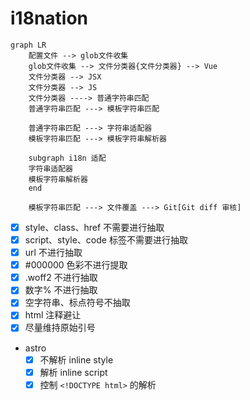 # i18nation

```mermaid
graph LR
    配置文件 --> glob文件收集
    glob文件收集 --> 文件分类器{文件分类器} --> Vue
    文件分类器 --> JSX
    文件分类器 --> JS
    文件分类器 ----> 普通字符串匹配
    普通字符串匹配 ---> 模板字符串匹配

    普通字符串匹配 ---> 字符串适配器
    模板字符串匹配 ---> 模板字符串解析器

    subgraph i18n 适配
    字符串适配器
    模板字符串解析器
    end

    模板字符串匹配 ---> 文件覆盖 ---> Git[Git diff 审核]
```

-   [x] style、class、href 不需要进行抽取
-   [x] script、style、code 标签不需要进行抽取
-   [x] url 不进行抽取
-   [x] #000000 色彩不进行提取
-   [x] .woff2 不进行抽取
-   [x] 数字% 不进行抽取
-   [x] 空字符串、标点符号不抽取
-   [x] html 注释避让
-   [x] 尽量维持原始引号
-   astro
    -   [x] 不解析 inline style
    -   [x] 解析 inline script
    -   [x] 控制 `<!DOCTYPE html>` 的解析
